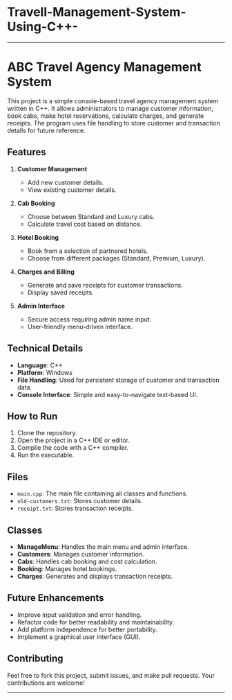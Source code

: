 # Travell-Management-System-Using-C++-
--------------------------------------

# ABC Travel Agency Management System

This project is a simple console-based travel agency management system written in C++. It allows administrators to manage customer information, book cabs, make hotel reservations, calculate charges, and generate receipts. The program uses file handling to store customer and transaction details for future reference.

## Features

1. **Customer Management**
   - Add new customer details.
   - View existing customer details.

2. **Cab Booking**
   - Choose between Standard and Luxury cabs.
   - Calculate travel cost based on distance.

3. **Hotel Booking**
   - Book from a selection of partnered hotels.
   - Choose from different packages (Standard, Premium, Luxury).

4. **Charges and Billing**
   - Generate and save receipts for customer transactions.
   - Display saved receipts.

5. **Admin Interface**
   - Secure access requiring admin name input.
   - User-friendly menu-driven interface.

## Technical Details

- **Language**: C++
- **Platform**: Windows
- **File Handling**: Used for persistent storage of customer and transaction data.
- **Console Interface**: Simple and easy-to-navigate text-based UI.

## How to Run

1. Clone the repository.
2. Open the project in a C++ IDE or editor.
3. Compile the code with a C++ compiler.
4. Run the executable.

## Files

- `main.cpp`: The main file containing all classes and functions.
- `old-customers.txt`: Stores customer details.
- `receipt.txt`: Stores transaction receipts.

## Classes

- **ManageMenu**: Handles the main menu and admin interface.
- **Customers**: Manages customer information.
- **Cabs**: Handles cab booking and cost calculation.
- **Booking**: Manages hotel bookings.
- **Charges**: Generates and displays transaction receipts.

## Future Enhancements

- Improve input validation and error handling.
- Refactor code for better readability and maintainability.
- Add platform independence for better portability.
- Implement a graphical user interface (GUI).

## Contributing

Feel free to fork this project, submit issues, and make pull requests. Your contributions are welcome!

------------------------------------
